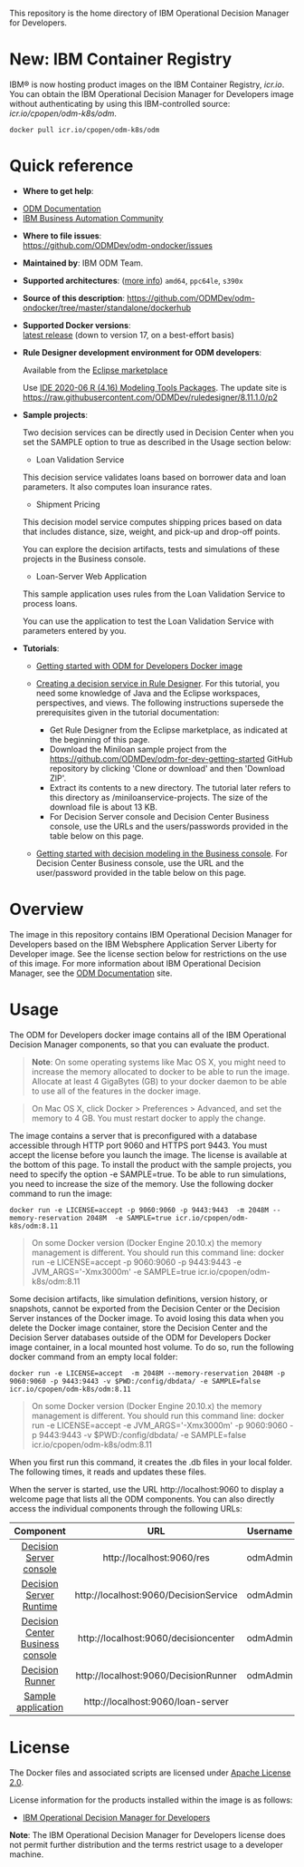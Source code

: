 
This repository is the home directory of IBM Operational Decision Manager for Developers.

# New: IBM Container Registry

IBM® is now hosting product images on the IBM Container Registry, *icr.io*. You can obtain the IBM Operational Decision Manager for Developers image without authenticating by using this IBM-controlled source: *icr.io/cpopen/odm-k8s/odm*.

```console
docker pull icr.io/cpopen/odm-k8s/odm
```

# Quick reference

-	**Where to get help**:
  * [ODM Documentation](https://www.ibm.com/docs/en/odm/8.11.1?topic=manager-introducing-operational-decision)
  * [IBM Business Automation Community](https://community.ibm.com/community/user/automation/communities/community-home?CommunityKey=c0005a22-520b-4181-bfad-feffd8bdc022)

-	**Where to file issues**:  
  https://github.com/ODMDev/odm-ondocker/issues

-	**Maintained by**:  IBM ODM Team.

-	**Supported architectures**:  ([more info](https://github.com/docker-library/official-images#architectures-other-than-amd64))
 `amd64`, `ppc64le`, `s390x`
-	**Source of this description**:
        https://github.com/ODMDev/odm-ondocker/tree/master/standalone/dockerhub

-	**Supported Docker versions**:  
	[latest release](https://github.com/docker/docker-ce/releases/latest) (down to version 17, on a best-effort basis)

-	**Rule Designer development environment for ODM developers**:  

	Available from the [Eclipse marketplace](https://marketplace.eclipse.org/content/ibm-operational-decision-manager-developers-v-81100-rule-designer)

	Use [IDE 2020-06 R (4.16) Modeling Tools Packages](https://www.eclipse.org/downloads/packages/release/2020-06/r). The update site is https://raw.githubusercontent.com/ODMDev/ruledesigner/8.11.1.0/p2

-	**Sample projects**:

	Two decision services can be directly used in Decision Center when you set the SAMPLE option to true as described in the Usage section below:
	- Loan Validation Service

	This decision service validates loans based on borrower data and loan parameters. It also computes loan insurance rates.

	- Shipment Pricing

	This decision model service computes shipping prices based on data that includes distance, size, weight, and pick-up and drop-off points.

	You can explore the decision artifacts, tests and simulations of these projects in the Business console.

	- Loan-Server Web Application

	This sample application uses rules from the Loan Validation Service to process loans.

	You can use the application to test the Loan Validation Service with parameters entered by you.


-	**Tutorials**:

	- [Getting started with ODM for Developers Docker image](https://github.com/ODMDev/odm-for-dev-getting-started)

	- [Creating a decision service in Rule Designer](https://www.ibm.com/support/knowledgecenter/en/SS7J8H/com.ibm.odm.cloud.tutorials/tut_cloud_ds_topics/odm_cloud_dservice_tut.html). For this tutorial, you need some knowledge of Java and the Eclipse workspaces, perspectives, and views. The following instructions supersede the prerequisites given in the tutorial documentation:

	    - Get Rule Designer from the Eclipse marketplace, as indicated at the beginning of this page.
	    - Download the Miniloan sample project from the https://github.com/ODMDev/odm-for-dev-getting-started GitHub repository by clicking 'Clone or download' and then 'Download ZIP'.
	    - Extract its contents to a new directory. The tutorial later refers to this directory as <InstallDir>/miniloanservice-projects. The size of the download file is about 13 KB.
	    - For Decision Server console and Decision Center Business console, use the URLs and the users/passwords provided in the table below on this page.  

	- [Getting started with decision modeling in the Business console](https://www.ibm.com/docs/en/odm/8.11.1?topic=tutorials-deprecated-getting-started-decision-modeling). For Decision Center Business console, use the URL and the user/password provided in the table below on this page.


# Overview

  The image in this repository contains IBM Operational Decision Manager for Developers based on the IBM Websphere Application Server Liberty for Developer image. See the license section below for restrictions on the use of this image. For more information about IBM Operational Decision Manager, see the [ODM Documentation](https://www.ibm.com/docs/en/odm/8.11.1?topic=manager-introducing-operational-decision) site.


  # Usage

The ODM for Developers docker image contains all of the IBM Operational Decision Manager components, so that you can evaluate the product.

> **Note**: On some operating systems like Mac OS X, you might need to increase the memory allocated to docker to be able to run the image. Allocate at least 4 GigaBytes (GB) to your docker daemon to be able to use all of the features in the docker image.

> On Mac OS X, click Docker > Preferences > Advanced, and set the memory to 4 GB. You must restart docker to apply the change.

The image contains a server that is preconfigured with a database accessible through HTTP port 9060 and HTTPS port 9443.
You must accept the license before you launch the image. The license is available at the bottom of this page.
To install the product with the sample projects, you need to specify the option -e SAMPLE=true. To be able to run simulations, you need to increase the size of the memory. Use the following docker command to run the image:

```console
docker run -e LICENSE=accept -p 9060:9060 -p 9443:9443  -m 2048M --memory-reservation 2048M  -e SAMPLE=true icr.io/cpopen/odm-k8s/odm:8.11
```
> On some Docker version (Docker Engine 20.10.x) the memory management is different. You should run this command line:
> docker run -e LICENSE=accept -p 9060:9060 -p 9443:9443  -e JVM_ARGS='-Xmx3000m' -e SAMPLE=true icr.io/cpopen/odm-k8s/odm:8.11

Some decision artifacts, like simulation definitions, version history, or snapshots, cannot be exported from the Decision Center or the Decision Server instances of the Docker image. To avoid losing this data when you delete the Docker image container, store the Decision Center and the Decision Server databases outside of the ODM for Developers Docker image container, in a local mounted host volume. To do so, run the following docker command from an empty local folder:

 ```console
docker run -e LICENSE=accept  -m 2048M --memory-reservation 2048M -p 9060:9060 -p 9443:9443 -v $PWD:/config/dbdata/ -e SAMPLE=false  icr.io/cpopen/odm-k8s/odm:8.11
```
> On some Docker version (Docker Engine 20.10.x) the memory management is different. You should run this command line:
> docker run -e LICENSE=accept -e JVM_ARGS='-Xmx3000m'  -p 9060:9060 -p 9443:9443 -v $PWD:/config/dbdata/ -e SAMPLE=false  icr.io/cpopen/odm-k8s/odm:8.11 

When you first run this command, it creates the .db files in your local folder. The following times, it reads and updates these files.

When the server is started, use the URL http://localhost:9060 to display a welcome page that lists all the ODM components. You can also directly access the individual components through the following URLs:

|Component|URL|Username|Password|
|:-----:|:-----:|:-----:|:-----:|
| [Decision Server console](http://localhost:9060/res) | http://localhost:9060/res |odmAdmin|odmAdmin|
| [Decision Server Runtime](http://localhost:9060/DecisionService) | http://localhost:9060/DecisionService |odmAdmin|odmAdmin|
| [Decision Center Business console]( http://localhost:9060/decisioncenter) | http://localhost:9060/decisioncenter |odmAdmin|odmAdmin|
| [Decision Runner]( http://localhost:9060/DecisionRunner) | http://localhost:9060/DecisionRunner |odmAdmin|odmAdmin|
| [Sample application]( http://localhost:9060/loan-server) | http://localhost:9060/loan-server  | | |


  # License

  The Docker files and associated scripts are licensed under [Apache License 2.0](http://www.apache.org/licenses/LICENSE-2.0.html).

  License information for the products installed within the image is as follows:
  -	[IBM Operational Decision Manager for Developers ](https://raw.githubusercontent.com/ODMDev/odm-ondocker/master/standalone/licenses/Lic_en.txt)

**Note**: The IBM Operational Decision Manager for Developers license does not permit further distribution and the terms restrict usage to a developer machine.


